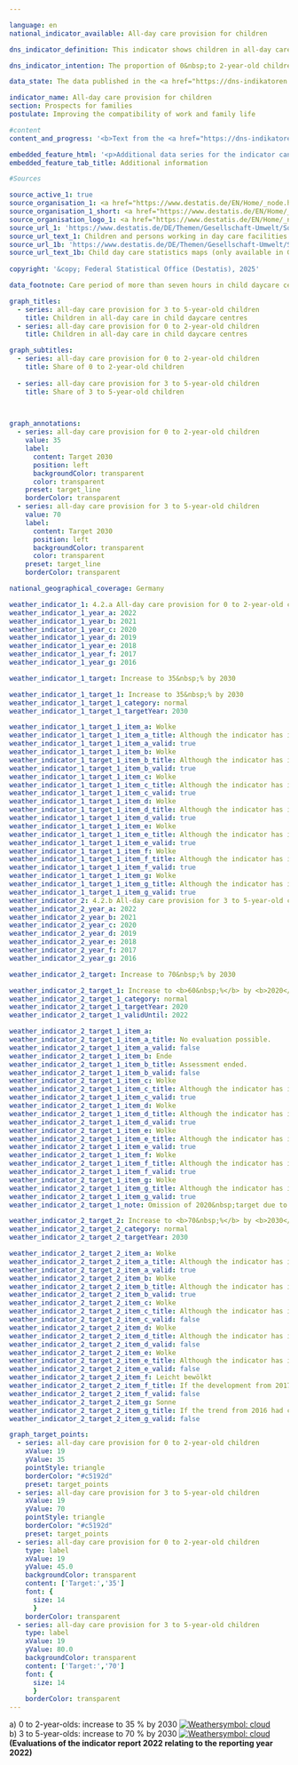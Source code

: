 ```yaml
---

language: en        
national_indicator_available: All-day care provision for children        

dns_indicator_definition: This indicator shows children in all-day care on the reference date of 1&nbsp;March as a proportion of all children in the same age group on 31&nbsp;December of the previous year. All-day childcare is provided for a contractually agreed, continuous care period of more than seven hours per day; day care in private homes and care of pupils are not included. Indicator 4.2.a refers to the group of 0&nbsp;to 2-year-old children, indicator 4.2.b to the group of 3&nbsp;to 5-year-old children.        

dns_indicator_intention: The proportion of 0&nbsp;to 2-year-old children attending all-day care is to reach at least 35&nbsp;% (4.2.a) by 2030. For 3&nbsp;to 5-year-olds (4.2.b), the proportion is to increase to at least 70&nbsp;% by 2030. An increase in the proportion of children attending all-day care is desirable because the availability of childcare options that meet the needs of today’s families improve the compatibility of family life and work. They also make an important contribution to equal opportunities, gender equality and integration.        

data_state: The data published in the <a href="https://dns-indikatoren.de/assets/Publikationen/Indikatorenberichte/2022.pdf">indicator report 2022</a> is as of 31 October 2022. The data shown on this platform was last updated in September 2024.        

indicator_name: All-day care provision for children        
section: Prospects for families        
postulate: Improving the compatibility of work and family life        

#content         
content_and_progress: '<b>Text from the <a href="https://dns-indikatoren.de/assets/Publikationen/Indikatorenberichte/2022.pdf">Indicator Report 2022&nbsp;</a></b><br><br>The indicators show the proportion of children for whom daily childcare of more than seven hours has been arranged, which may deviate from the actual time spent in childcare. Contractually agreed childcare provision of seven hours and less, which can also improve the compatibility of work and family life, and other types of care, <abbr title="for example (exempli gratia)" tabindex="0">e.g.</abbr> day care in private homes, are not included. Furthermore, information on childcare services aimed at children aged 6&nbsp;years and older is also relevant to this topic. Such supplementary information is included, for example, in the data of the Standing Conference of the Ministers of Education and Cultural Affairs of the Länder in the Federal Republic of Germany (see the last paragraph).<br><br>The information of the indicator is provided by the annual statistics on children cared for and persons employed in day care centres, which is compiled by the Federal Statistical Office. In 2022, all-day care in day care centres was arranged for 47.0&nbsp;% of the 3&nbsp;to 5-year-old children (kindergarten age). For children under 3&nbsp;years of age (nursery age) this figure was 16.8&nbsp;%. As a result, the share of children in all-day care below the age of 3&nbsp;almost tripled and have more than doubled for the 3&nbsp;to 5-year-olds since 2006. However, the increase for both indicators is significantly reducing since 2014&nbsp;and, furthermore, the share of children for both age groups in all-day care is diminishing since 2020.<br><br>The total number of children below the age of six receiving all-day care in day care centres in 2022&nbsp;was 1.61&nbsp;million. Another 67,416&nbsp;children below six years of age were receiving publicly subsidised childminder care; like those five-year-old children who are already at school, they are not covered by the indicator. In addition, in 2022&nbsp;some 1.46&nbsp;million children were receiving part-time care of seven hours or less.<br><br>Both age groups reported stagnating or declining total number of children in population until 2014, but the increased migration of refugees significantly increased the number of children since 2015. However, the growing number of refugees had no effect on the number of children in all-day care from 2015&nbsp;until the pandemic and, hence, the growth of the indicators was weakened.<br><br>In 2020, more than a quarter of the children under six years cared for in day care centres or by publicly supported childminding services had a migrant background, meaning that at least one of the parents was of foreign origin. 51&nbsp;% of these children were in day care, compared with 71&nbsp;% of the children without a migrant background.<br><br>With regard to the availability of all-day care provided by facilities, there is a clear gap between the Länder in the east and the Länder in the west of Germany. The highest percentages of 0&nbsp;to 2-year-olds in all-day care are recorded in the eastern Länder and in Berlin. The values range from 50.7&nbsp;% in Thuringia to 9.5&nbsp;% in Baden-Württemberg. For 3&nbsp;to 5-year-olds, the percentage was also highest in Thuringia at 91.6&nbsp;% and lowest in Baden-Württemberg at 24.1&nbsp;% (each 2022).<br><br>When it comes to opportunities of care for pupils, pre and after-school care programmes and all-day schools also play a significant role. In 2021, 18,967&nbsp;children between 5&nbsp;and 13&nbsp;years of age were looked after on an all-day basis in care programmes and 486,408&nbsp;children part-time (lessons are not regarded as childcare). The percentage of pupils attending all-day schools of all pupils in schools of general education was 47.2&nbsp;% in the 2020/2021&nbsp;school year. However, this figure includes pupils from all school types and hence includes also pupils who are older than 13&nbsp;years. In primary schools, 46.5&nbsp;% of children received all-day care in that school year. In comparison to 2006, the number of all-day school pupils has increased considerably in 2021, from almost 1.5&nbsp;million to 3.4&nbsp;million (in all schools of general education) and from 0.4&nbsp;million to 1.3&nbsp;million in the primary schools.'        

embedded_feature_html: '<p>Additional data series for the indicator can be found <a href="https://dns-indikatoren.de/public/AddInfos/en/4_2_ab.pdf" target="_blank" >here</a>.</p><br><small>Note: You can display the PDF document directly in your browser or download the PDF document and open it with a PDF reader of your choice. We will be happy to advise you.</small>'
embedded_feature_tab_title: Additional information        

#Sources        

source_active_1: true
source_organisation_1: <a href="https://www.destatis.de/EN/Home/_node.html" target="_blank">Federal Statistical Office</a>
source_organisation_1_short: <a href="https://www.destatis.de/EN/Home/_node.html" target="_blank">Federal Statistical Office</a>
source_organisation_logo_1: <a href="https://www.destatis.de/EN/Home/_node.html" target="_blank"><img src="https://dns-indikatoren.de/public/OrgImgEn/destatis.png" alt="Federal Statistical Office" title=" Click here to visit the homepage of the organizationFederal Statistical Office" style="height:60px; width:148px; border:transparent"/></a>
source_url_1: 'https://www.destatis.de/DE/Themen/Gesellschaft-Umwelt/Soziales/Kindertagesbetreuung/_inhalt.html#sprg234640'
source_url_text_1: Children and persons working in day care facilities and in publicly funded day care for children (only available in German)
source_url_1b: 'https://www.destatis.de/DE/Themen/Gesellschaft-Umwelt/Soziales/Kindertagesbetreuung/kindertagesbetreuung-karte.html;#karte3'
source_url_text_1b: Child day care statistics maps (only available in German)
        
copyright: '&copy; Federal Statistical Office (Destatis), 2025'        

data_footnote: Care period of more than seven hours in child daycare centres, excluding home-based care.        

graph_titles: 
  - series: all-day care provision for 3 to 5-year-old children
    title: Children in all-day care in child daycare centres
  - series: all-day care provision for 0 to 2-year-old children
    title: Children in all-day care in child daycare centres        

graph_subtitles: 
  - series: all-day care provision for 0 to 2-year-old children
    title: Share of 0 to 2-year-old children
    
  - series: all-day care provision for 3 to 5-year-old children
    title: Share of 3 to 5-year-old children
            


graph_annotations:
  - series: all-day care provision for 0 to 2-year-old children
    value: 35
    label:
      content: Target 2030
      position: left
      backgroundColor: transparent
      color: transparent
    preset: target_line
    borderColor: transparent
  - series: all-day care provision for 3 to 5-year-old children
    value: 70
    label:
      content: Target 2030
      position: left
      backgroundColor: transparent
      color: transparent
    preset: target_line
    borderColor: transparent                

national_geographical_coverage: Germany        

weather_indicator_1: 4.2.a All-day care provision for 0 to 2-year-old children
weather_indicator_1_year_a: 2022
weather_indicator_1_year_b: 2021
weather_indicator_1_year_c: 2020
weather_indicator_1_year_d: 2019
weather_indicator_1_year_e: 2018
weather_indicator_1_year_f: 2017
weather_indicator_1_year_g: 2016

weather_indicator_1_target: Increase to 35&nbsp;% by 2030

weather_indicator_1_target_1: Increase to 35&nbsp;% by 2030
weather_indicator_1_target_1_category: normal
weather_indicator_1_target_1_targetYear: 2030

weather_indicator_1_target_1_item_a: Wolke
weather_indicator_1_target_1_item_a_title: Although the indicator has in 2022 been moving in the desired direction toward the target, if the trend had to continued, the target would have been missed in the target year by more than 20% of the difference between the target value and the value at that time.
weather_indicator_1_target_1_item_a_valid: true
weather_indicator_1_target_1_item_b: Wolke
weather_indicator_1_target_1_item_b_title: Although the indicator has in 2021 been moving in the desired direction toward the target, if the trend had to continued, the target would have been missed in the target year by more than 20% of the difference between the target value and the value at that time.
weather_indicator_1_target_1_item_b_valid: true
weather_indicator_1_target_1_item_c: Wolke
weather_indicator_1_target_1_item_c_title: Although the indicator has in 2020 been moving in the desired direction toward the target, if the trend had to continued, the target would have been missed in the target year by more than 20% of the difference between the target value and the value at that time.
weather_indicator_1_target_1_item_c_valid: true
weather_indicator_1_target_1_item_d: Wolke
weather_indicator_1_target_1_item_d_title: Although the indicator has in 2019 been moving in the desired direction toward the target, if the trend had to continued, the target would have been missed in the target year by more than 20% of the difference between the target value and the value at that time.
weather_indicator_1_target_1_item_d_valid: true
weather_indicator_1_target_1_item_e: Wolke
weather_indicator_1_target_1_item_e_title: Although the indicator has in 2018 been moving in the desired direction toward the target, if the trend had to continued, the target would have been missed in the target year by more than 20% of the difference between the target value and the value at that time.
weather_indicator_1_target_1_item_e_valid: true
weather_indicator_1_target_1_item_f: Wolke
weather_indicator_1_target_1_item_f_title: Although the indicator has in 2017 been moving in the desired direction toward the target, if the trend had to continued, the target would have been missed in the target year by more than 20% of the difference between the target value and the value at that time.
weather_indicator_1_target_1_item_f_valid: true
weather_indicator_1_target_1_item_g: Wolke
weather_indicator_1_target_1_item_g_title: Although the indicator has in 2016 been moving in the desired direction toward the target, if the trend had to continued, the target would have been missed in the target year by more than 20% of the difference between the target value and the value at that time.
weather_indicator_1_target_1_item_g_valid: true
weather_indicator_2: 4.2.b All-day care provision for 3 to 5-year-old children
weather_indicator_2_year_a: 2022
weather_indicator_2_year_b: 2021
weather_indicator_2_year_c: 2020
weather_indicator_2_year_d: 2019
weather_indicator_2_year_e: 2018
weather_indicator_2_year_f: 2017
weather_indicator_2_year_g: 2016

weather_indicator_2_target: Increase to 70&nbsp;% by 2030

weather_indicator_2_target_1: Increase to <b>60&nbsp;%</b> by <b>2020</b>
weather_indicator_2_target_1_category: normal
weather_indicator_2_target_1_targetYear: 2020
weather_indicator_2_target_1_validUntil: 2022

weather_indicator_2_target_1_item_a: 
weather_indicator_2_target_1_item_a_title: No evaluation possible.
weather_indicator_2_target_1_item_a_valid: false
weather_indicator_2_target_1_item_b: Ende
weather_indicator_2_target_1_item_b_title: Assessment ended.
weather_indicator_2_target_1_item_b_valid: false
weather_indicator_2_target_1_item_c: Wolke
weather_indicator_2_target_1_item_c_title: Although the indicator has in 2020 been moving in the desired direction toward the target, if the trend had to continued, the target would have been missed in the target year by more than 20% of the difference between the target value and the value at that time.
weather_indicator_2_target_1_item_c_valid: true
weather_indicator_2_target_1_item_d: Wolke
weather_indicator_2_target_1_item_d_title: Although the indicator has in 2019 been moving in the desired direction toward the target, if the trend had to continued, the target would have been missed in the target year by more than 20% of the difference between the target value and the value at that time.
weather_indicator_2_target_1_item_d_valid: true
weather_indicator_2_target_1_item_e: Wolke
weather_indicator_2_target_1_item_e_title: Although the indicator has in 2018 been moving in the desired direction toward the target, if the trend had to continued, the target would have been missed in the target year by more than 20% of the difference between the target value and the value at that time.
weather_indicator_2_target_1_item_e_valid: true
weather_indicator_2_target_1_item_f: Wolke
weather_indicator_2_target_1_item_f_title: Although the indicator has in 2017 been moving in the desired direction toward the target, if the trend had to continued, the target would have been missed in the target year by more than 20% of the difference between the target value and the value at that time.
weather_indicator_2_target_1_item_f_valid: true
weather_indicator_2_target_1_item_g: Wolke
weather_indicator_2_target_1_item_g_title: Although the indicator has in 2016 been moving in the desired direction toward the target, if the trend had to continued, the target would have been missed in the target year by more than 20% of the difference between the target value and the value at that time.
weather_indicator_2_target_1_item_g_valid: true
weather_indicator_2_target_1_note: Omission of 2020&nbsp;target due to expiration of time.

weather_indicator_2_target_2: Increase to <b>70&nbsp;%</b> by <b>2030</b>
weather_indicator_2_target_2_category: normal
weather_indicator_2_target_2_targetYear: 2030

weather_indicator_2_target_2_item_a: Wolke
weather_indicator_2_target_2_item_a_title: Although the indicator has in 2022 been moving in the desired direction toward the target, if the trend had to continued, the target would have been missed in the target year by more than 20% of the difference between the target value and the value at that time.
weather_indicator_2_target_2_item_a_valid: true
weather_indicator_2_target_2_item_b: Wolke
weather_indicator_2_target_2_item_b_title: Although the indicator has in 2021 been moving in the desired direction toward the target, if the trend had to continued, the target would have been missed in the target year by more than 20% of the difference between the target value and the value at that time.
weather_indicator_2_target_2_item_b_valid: true
weather_indicator_2_target_2_item_c: Wolke
weather_indicator_2_target_2_item_c_title: Although the indicator has in 2020 been moving in the desired direction toward the target, if the trend had to continued, the target would have been missed in the target year by more than 20% of the difference between the target value and the value at that time.
weather_indicator_2_target_2_item_c_valid: false
weather_indicator_2_target_2_item_d: Wolke
weather_indicator_2_target_2_item_d_title: Although the indicator has in 2019 been moving in the desired direction toward the target, if the trend had to continued, the target would have been missed in the target year by more than 20% of the difference between the target value and the value at that time.
weather_indicator_2_target_2_item_d_valid: false
weather_indicator_2_target_2_item_e: Wolke
weather_indicator_2_target_2_item_e_title: Although the indicator has in 2018 been moving in the desired direction toward the target, if the trend had to continued, the target would have been missed in the target year by more than 20% of the difference between the target value and the value at that time.
weather_indicator_2_target_2_item_e_valid: false
weather_indicator_2_target_2_item_f: Leicht bewölkt
weather_indicator_2_target_2_item_f_title: If the development from 2017 had continued, the target had been missed by at least 5&nbsp;documentat%, but by a maximum of 20&nbsp;% of the difference between the target value and the value at that time.
weather_indicator_2_target_2_item_f_valid: false
weather_indicator_2_target_2_item_g: Sonne
weather_indicator_2_target_2_item_g_title: If the trend from 2016 had continued, the target value would have been reached or missed by less than 5% of the difference between the target value and the value at that time.
weather_indicator_2_target_2_item_g_valid: false        

graph_target_points:
  - series: all-day care provision for 0 to 2-year-old children
    xValue: 19
    yValue: 35
    pointStyle: triangle
    borderColor: "#c5192d"
    preset: target_points
  - series: all-day care provision for 3 to 5-year-old children
    xValue: 19
    yValue: 70
    pointStyle: triangle
    borderColor: "#c5192d"
    preset: target_points
  - series: all-day care provision for 0 to 2-year-old children
    type: label
    xValue: 19
    yValue: 45.0
    backgroundColor: transparent
    content: ['Target:','35']
    font: {
      size: 14
      }
    borderColor: transparent
  - series: all-day care provision for 3 to 5-year-old children
    type: label
    xValue: 19
    yValue: 80.0
    backgroundColor: transparent
    content: ['Target:','70']
    font: {
      size: 14
      }
    borderColor: transparent        
---
```



<div>
  <div class="my-header">
    <label class="default">a) 0&nbsp;to 2-year-olds: increase to 35&nbsp;% by 2030
      <a href="https://dns-indikatoren.de/en/status"><img src="https://sdg-indikatoren.de/public/Wettersymbole/Wolke.png" title="Although the indicator has in 2022 been moving in the desired direction toward the target, if the trend had to continued, the target would have been missed in the target year by more than 20% of the difference between the target value and the value at that time." alt="Weathersymbol: cloud"/>
      </a>
    </label>
  </div>
</div>
<div>
  <div class="my-header">
    <label class="default">b) 3&nbsp;to 5-year-olds: increase to 70&nbsp;% by 2030
      <a href="https://dns-indikatoren.de/en/status"><img src="https://sdg-indikatoren.de/public/Wettersymbole/Wolke.png" title="Although the indicator has in 2022 been moving in the desired direction toward the target, if the trend had to continued, the target would have been missed in the target year by more than 20% of the difference between the target value and the value at that time." alt="Weathersymbol: cloud"/>
      </a>
    </label>
  </div>
</div>
<div class="my-header-note">
  <label class="default"><b>(Evaluations of the indicator report 2022 relating to the reporting year 2022)
  </b></label>
</div>